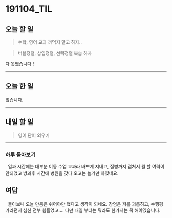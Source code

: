 # 191104_TIL

## 오늘 할 일
>수학, 영어 교과 까먹지 말고 하자..

>버블정렬, 삽입정렬, 선택정렬 복습 하자

다 못했습니다 !

***

## 오늘 한 일

없습니다.

***

## 내일 할 일

>영어 단어 외우기

***

### 하루 돌아보기

&nbsp; 일과 시간에는 대부분 이동 수업 교과라 바쁘게 지내고, 질병까지 겹쳐서 뭘 할 여력이 안되었고 방과후 시간에 병원을 갖다 오고는 놀기만 하였네요.

## 여담

&nbsp; 돌아보니 오늘 만큼은 쉬어야만 했다고 생각이 되네요. 장염은 저를 괴롭히고, 수행평가라던지 심신 전부 힘들었고.... 다만 내일 부터는 뭐라도 한가지는 꼭 해야곘습니다.
